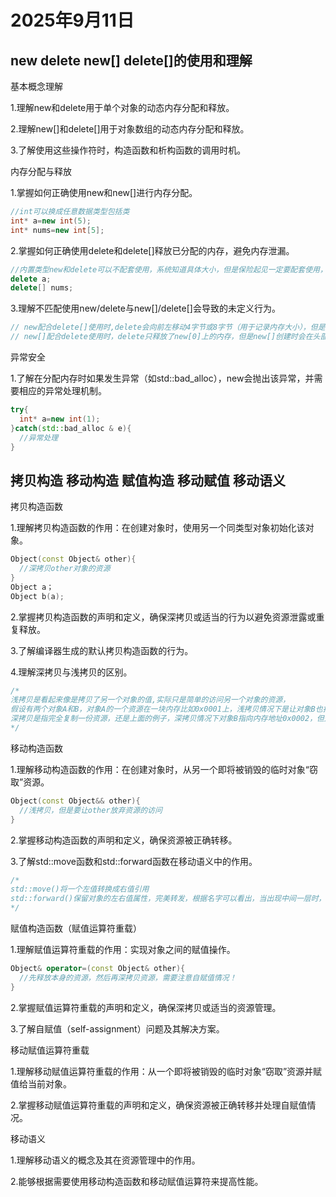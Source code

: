 # 2025年9月11日

## new delete new[] delete[]的使用和理解

基本概念理解

1.理解new和delete用于单个对象的动态内存分配和释放。

2.理解new[]和delete[]用于对象数组的动态内存分配和释放。

3.了解使用这些操作符时，构造函数和析构函数的调用时机。

内存分配与释放

1.掌握如何正确使用new和new[]进行内存分配。

```C++
//int可以换成任意数据类型包括类
int* a=new int(5);
int* nums=new int[5];
```



2.掌握如何正确使用delete和delete[]释放已分配的内存，避免内存泄漏。

```C++
//内置类型new和delete可以不配套使用，系统知道具体大小，但是保险起见一定要配套使用，并且记得有new就有delete
delete a;
delete[] nums;
```



3.理解不匹配使用new/delete与new[]/delete[]会导致的未定义行为。

```C++
// new配合delete[]使用时,delete会向前左移动4字节或8字节（用于记录内存大小），但是new创建内存空间时并没有使用头部的空间，会出现意想不到的未定义情况，然后崩溃
// new[]配合delete使用时，delete只释放了new[0]上的内存，但是new[]创建时会在头部写入内存空间大小，导致头部未释放并且new[0]以后的数据全都没有释放，然后程序崩溃
```



异常安全

1.了解在分配内存时如果发生异常（如std::bad_alloc），new会抛出该异常，并需要相应的异常处理机制。

```C++
try{
  int* a=new int(1);
}catch(std::bad_alloc & e){
  //异常处理
}
```

## 拷贝构造 移动构造 赋值构造 移动赋值 移动语义

拷贝构造函数

1.理解拷贝构造函数的作用：在创建对象时，使用另一个同类型对象初始化该对象。

```C++
Object(const Object& other){
  //深拷贝other对象的资源
}
Object a；
Object b(a);
```



2.掌握拷贝构造函数的声明和定义，确保深拷贝或适当的行为以避免资源泄露或重复释放。

3.了解编译器生成的默认拷贝构造函数的行为。

4.理解深拷贝与浅拷贝的区别。

```C++
/*
浅拷贝是看起来像是拷贝了另一个对象的值,实际只是简单的访问另一个对象的资源，
假设有两个对象A和B，对象A的一个资源在一块内存比如0x0001上，浅拷贝情况下是让对象B也指向这个内存地址0x0001，达到获取资源。
深拷贝是指完全复制一份资源，还是上面的例子，深拷贝情况下对象B指向内存地址0x0002，但是内存地址0x0002的内容是0x0001的复制，是一样的内容，这就是深拷贝。
*/
```



移动构造函数

1.理解移动构造函数的作用：在创建对象时，从另一个即将被销毁的临时对象“窃取”资源。

```C++
Object(const Object&& other){
  //浅拷贝，但是要让other放弃资源的访问
}
```



2.掌握移动构造函数的声明和定义，确保资源被正确转移。

3.了解std::move函数和std::forward函数在移动语义中的作用。

```C++
/*
std::move()将一个左值转换成右值引用
std::forward()保留对象的左右值属性，完美转发，根据名字可以看出，当出现中间一层时，会因为参数传递的具名变量变成左值，完美转发就是为了防止这种情况
*/
```



赋值构造函数（赋值运算符重载）

1.理解赋值运算符重载的作用：实现对象之间的赋值操作。

```C++
Object& operator=(const Object& other){
  //先释放本身的资源，然后再深拷贝资源，需要注意自赋值情况！
}
```



2.掌握赋值运算符重载的声明和定义，确保深拷贝或适当的资源管理。

3.了解自赋值（self-assignment）问题及其解决方案。

移动赋值运算符重载

1.理解移动赋值运算符重载的作用：从一个即将被销毁的临时对象“窃取”资源并赋值给当前对象。

2.掌握移动赋值运算符重载的声明和定义，确保资源被正确转移并处理自赋值情况。

移动语义

1.理解移动语义的概念及其在资源管理中的作用。

2.能够根据需要使用移动构造函数和移动赋值运算符来提高性能。
